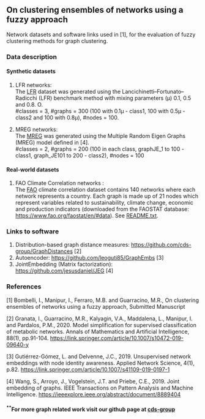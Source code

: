 
## On clustering ensembles of networks using a fuzzy approach

Network datasets and software links used in [1], for the evaluation of fuzzy clustering methods for graph clustering.

### Data description

#### Synthetic datasets
1. LFR networks: <br /> The [LFR](/LFR/) dataset was generated using the Lancichinetti–Fortunato–Radicchi (LFR) benchmark method with mixing parameters (μ) 0.1, 0.5 and 0.8. O.<br />
#classes = 3,  #graphs = 300 (100 with 0.1μ - class1, 100 with 0.5μ - class2 and 100 with 0.8μ),  #nodes = 100.
	
2. MREG networks: <br />
The [MREG](/MREG/) was generated using the Multiple Random Eigen Graphs (MREG) model defined in [4].<br />
#classes = 2,  #graphs = 200 (100 in each class, graphJE_1 to 100 - class1, graph_JE101 to 200 - class2),  #nodes = 100
   
#### Real-world datasets

1. FAO Climate Correlation networks  :<br />The  [FAO](/FAO_Climate_Corr_Indicators/) climate correlation dataset  contains  140  networks  where each  network  represents  a  country.  Each graph is made up of 21 nodes which represent  variables  related  to  sustainability,  climate  change,  economic and production indicators (downloaded from the FAOSTAT database: https://www.fao.org/faostat/en/#data). See [README.txt](/FAO_Climate_Corr_Indicators/README.txt).


### Links to software

1. Distribution-based graph distance measures: https://github.com/cds-group/GraphDistances [2]
2. Autoencoder: https://github.com/leoguti85/GraphEmbs [3]
3. JointEmbedding (Matrix factorization): https://github.com/jesusdaniel/JEG [4]

### References
[1] Bombelli, I., Manipur, I., Ferraro, M.B. and Guarracino, M.R., On clustering ensembles of networks using a fuzzy approach, Submitted Manuscript

[2] Granata, I., Guarracino, M.R., Kalyagin, V.A., Maddalena, L., Manipur, I. and Pardalos, P.M., 2020. Model simplification for supervised classification of metabolic networks. Annals of Mathematics and Artificial Intelligence, 88(1), pp.91-104.
https://link.springer.com/article/10.1007/s10472-019-09640-y

[3] Gutiérrez-Gómez, L. and Delvenne, J.C., 2019. Unsupervised network embeddings with node identity awareness. Applied Network Science, 4(1), p.82. https://link.springer.com/article/10.1007/s41109-019-0197-1

[4] Wang, S., Arroyo, J., Vogelstein, J.T. and Priebe, C.E., 2019. Joint embedding of graphs. IEEE Transactions on Pattern Analysis and Machine Intelligence. https://ieeexplore.ieee.org/abstract/document/8889404

#### <sup>**</sup>For more graph related work visit our github page at [cds-group](https://github.com/cds-group/)
